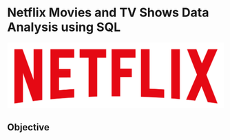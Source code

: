 # Netflix Movies and TV Shows Data Analysis using SQL

![Netflix Logo](https://github.com/jay3425/Netflix_Sql_Porject/blob/main/logo.png)

## Objective
